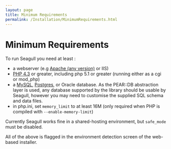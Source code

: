```yaml
---
layout: page
title: Minimum Requirements
permalink: /Installation/MinimumRequirements.html
---
```


<!-- Name: Installation/MinimumRequirements -->
<!-- Version: 6 -->
<!-- Last-Modified: 2006/12/30 22:37:21 -->
<!-- Author: demian -->

# Minimum Requirements
To run Seagull you need at least :

  * a webserver (e.g [Apache (any version)][1] or IIS)
  * [PHP 4.3][2] or greater, including php 5.1 or greater (running either as a cgi or mod\_php)
  * a [MySQL][3], [Postgres][4], or Oracle database.  As the PEAR::DB abstraction layer is used, any database supported by the library should be usable by Seagull, however you may need to customise the supplied SQL schema and data files.
  * in php.ini, set `memory_limit` to at least 16M (only required when PHP is compiled with `--enable-memory-limit`)

Currently Seagull works fine in a shared-hosting environment, but `safe_mode` must be disabled.

All of the above is flagged in the environment detection screen of the web-based installer.

[1]:	http://www.apache.org/
[2]:	http://php.net
[3]:	http://mysql.com
[4]:	/wiki:Howto/DB/WorkingWithPostgres/